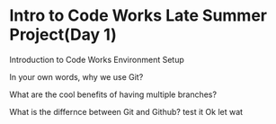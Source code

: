 # Intro to Code Works Late Summer Project(Day 1)

Introduction to Code Works
Environment Setup

In your own words, why we use Git?

What are the cool benefits of having multiple branches?

What is the differnce between Git and Github?
test it
Ok  let wat
